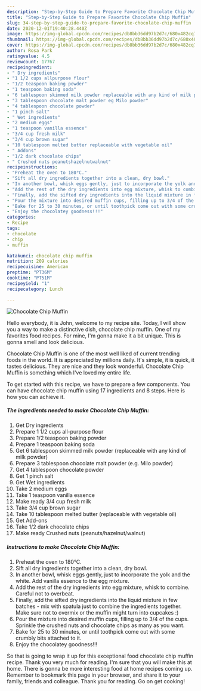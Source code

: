 ```yaml
---
description: "Step-by-Step Guide to Prepare Favorite Chocolate Chip Muffin"
title: "Step-by-Step Guide to Prepare Favorite Chocolate Chip Muffin"
slug: 34-step-by-step-guide-to-prepare-favorite-chocolate-chip-muffin
date: 2020-12-01T19:40:28.440Z
image: https://img-global.cpcdn.com/recipes/db8bb36dd97b2d7c/680x482cq70/chocolate-chip-muffin-recipe-main-photo.jpg
thumbnail: https://img-global.cpcdn.com/recipes/db8bb36dd97b2d7c/680x482cq70/chocolate-chip-muffin-recipe-main-photo.jpg
cover: https://img-global.cpcdn.com/recipes/db8bb36dd97b2d7c/680x482cq70/chocolate-chip-muffin-recipe-main-photo.jpg
author: Rosa Park
ratingvalue: 4.5
reviewcount: 17767
recipeingredient:
- " Dry ingredients"
- "1 1/2 cups allpurpose flour"
- "1/2 teaspoon baking powder"
- "1 teaspoon baking soda"
- "6 tablespoon skimmed milk powder replaceable with any kind of milk powder"
- "3 tablespoon chocolate malt powder eg Milo powder"
- "4 tablespoon chocolate powder"
- "1 pinch salt"
- " Wet ingredients"
- "2 medium eggs"
- "1 teaspoon vanilla essence"
- "3/4 cup fresh milk"
- "3/4 cup brown sugar"
- "10 tablespoon melted butter replaceable with vegetable oil"
- " Addons"
- "1/2 dark chocolate chips"
- " Crushed nuts peanutshazelnutwalnut"
recipeinstructions:
- "Preheat the oven to 180°C."
- "Sift all dry ingredients together into a clean, dry bowl."
- "In another bowl, whisk eggs gently, just to incorporate the yolk and the white. Add vanilla essence to the egg mixture."
- "Add the rest of the dry ingredients into egg mixture, whisk to combine. Careful not to overbeat."
- "Finally, add the sifted dry ingredients into the liquid mixture in few batches - mix with spatula just to combine the ingredients together. Make sure not to overmix or the muffin might turn into cupcakes :)"
- "Pour the mixture into desired muffin cups, filling up to 3/4 of the cups. Sprinkle the crushed nuts and chocolate chips as many as you want."
- "Bake for 25 to 30 minutes, or until toothpick come out with some crumbly bits attached to it."
- "Enjoy the chocolatey goodness!!!"
categories:
- Recipe
tags:
- chocolate
- chip
- muffin

katakunci: chocolate chip muffin 
nutrition: 209 calories
recipecuisine: American
preptime: "PT36M"
cooktime: "PT51M"
recipeyield: "1"
recipecategory: Lunch

---
```



![Chocolate Chip Muffin](https://img-global.cpcdn.com/recipes/db8bb36dd97b2d7c/680x482cq70/chocolate-chip-muffin-recipe-main-photo.jpg)

Hello everybody, it is John, welcome to my recipe site. Today, I will show you a way to make a distinctive dish, chocolate chip muffin. One of my favorites food recipes. For mine, I'm gonna make it a bit unique. This is gonna smell and look delicious.

Chocolate Chip Muffin is one of the most well liked of current trending foods in the world. It is appreciated by millions daily. It's simple, it is quick, it tastes delicious. They are nice and they look wonderful. Chocolate Chip Muffin is something which I've loved my entire life.




To get started with this recipe, we have to prepare a few components. You can have chocolate chip muffin using 17 ingredients and 8 steps. Here is how you can achieve it.

<!--inarticleads1-->

##### The ingredients needed to make Chocolate Chip Muffin:

1. Get  Dry ingredients
1. Prepare 1 1/2 cups all-purpose flour
1. Prepare 1/2 teaspoon baking powder
1. Prepare 1 teaspoon baking soda
1. Get 6 tablespoon skimmed milk powder (replaceable with any kind of milk powder)
1. Prepare 3 tablespoon chocolate malt powder (e.g. Milo powder)
1. Get 4 tablespoon chocolate powder
1. Get 1 pinch salt
1. Get  Wet ingredients
1. Take 2 medium eggs
1. Take 1 teaspoon vanilla essence
1. Make ready 3/4 cup fresh milk
1. Take 3/4 cup brown sugar
1. Take 10 tablespoon melted butter (replaceable with vegetable oil)
1. Get  Add-ons
1. Take 1/2 dark chocolate chips
1. Make ready  Crushed nuts (peanuts/hazelnut/walnut)




<!--inarticleads2-->

##### Instructions to make Chocolate Chip Muffin:

1. Preheat the oven to 180°C.
1. Sift all dry ingredients together into a clean, dry bowl.
1. In another bowl, whisk eggs gently, just to incorporate the yolk and the white. Add vanilla essence to the egg mixture.
1. Add the rest of the dry ingredients into egg mixture, whisk to combine. Careful not to overbeat.
1. Finally, add the sifted dry ingredients into the liquid mixture in few batches - mix with spatula just to combine the ingredients together. Make sure not to overmix or the muffin might turn into cupcakes :)
1. Pour the mixture into desired muffin cups, filling up to 3/4 of the cups. Sprinkle the crushed nuts and chocolate chips as many as you want.
1. Bake for 25 to 30 minutes, or until toothpick come out with some crumbly bits attached to it.
1. Enjoy the chocolatey goodness!!!




So that is going to wrap it up for this exceptional food chocolate chip muffin recipe. Thank you very much for reading. I'm sure that you will make this at home. There is gonna be more interesting food at home recipes coming up. Remember to bookmark this page in your browser, and share it to your family, friends and colleague. Thank you for reading. Go on get cooking!
